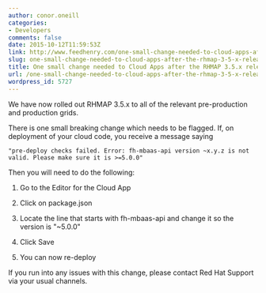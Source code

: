 ```yaml
---
author: conor.oneill
categories:
- Developers
comments: false
date: 2015-10-12T11:59:53Z
link: http://www.feedhenry.com/one-small-change-needed-to-cloud-apps-after-the-rhmap-3-5-x-release/
slug: one-small-change-needed-to-cloud-apps-after-the-rhmap-3-5-x-release
title: One small change needed to Cloud Apps after the RHMAP 3.5.x release
url: /one-small-change-needed-to-cloud-apps-after-the-rhmap-3-5-x-release/
wordpress_id: 5727
---
```


We have now rolled out RHMAP 3.5.x to all of the relevant pre-production and production grids.

There is one small breaking change which needs to be flagged. If, on deployment of your cloud code, you receive a message saying


    
    "pre-deploy checks failed. Error: fh-mbaas-api version ~x.y.z is not valid. Please make sure it is >=5.0.0"



Then you will need to do the following:




    
  1. Go to the Editor for the Cloud App

    
  2. Click on package.json

    
  3. Locate the line that starts with fh-mbaas-api and change it so the version is "~5.0.0"

    
  4. Click Save

    
  5. You can now re-deploy



If you run into any issues with this change, please contact Red Hat Support via your usual channels.
